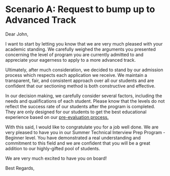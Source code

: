 # Scenario A: Request to bump up to Advanced Track

Dear John, 


I want to start by letting you know that we are very much pleased with your academic standing. We carefully weighed the arguments you presented concerning the level of program you are currently admitted to and appreciate your eagerness to apply to a more advanced track. 

Ultimately, after much consideration, we decided to stand by our admission process which respects each application we receive. We maintain a transparent, fair, and consistent approach over all our students and are confident that our sectioning method is both constructive and effective.

In our decision making, we carefully consider several factors, including the needs and qualifications of each student. Please know that the levels do not reflect the success rate of our students after the program is completed. They are only designed for our students to get the best educational experience based on our [pre-evaluation process.](https://apply.codepath.org/cohorts/interview-prep-summer-2021/versions/student/)

With this said, I would like to congratulate you for a job well done. We are very pleased to have you in our Summer Technical Interview Prep Program - Beginner level. You have demonstrated a real understanding and commitment to this field and we are confident that you will be a great addition to our highly-gifted pool of students. 

We are very much excited to have you on board!


Best Regards,
